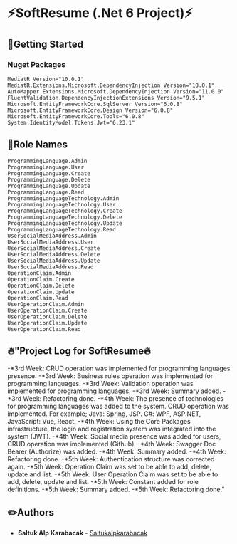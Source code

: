 # :zap:SoftResume (.Net 6 Project):zap:



## :pushpin:Getting Started

### Nuget Packages
```
MediatR Version="10.0.1"
MediatR.Extensions.Microsoft.DependencyInjection Version="10.0.1"
AutoMapper.Extensions.Microsoft.DependencyInjection Version="11.0.0"
FluentValidation.DependencyInjectionExtensions Version="9.5.1"
Microsoft.EntityFrameworkCore.SqlServer Version="6.0.8"
Microsoft.EntityFrameworkCore.Design Version="6.0.8"
Microsoft.EntityFrameworkCore.Tools="6.0.8"
System.IdentityModel.Tokens.Jwt="6.23.1"
```


## :scroll:Role Names
```
ProgrammingLanguage.Admin
ProgrammingLanguage.User
ProgrammingLanguage.Create
ProgrammingLanguage.Delete
ProgrammingLanguage.Update
ProgrammingLanguage.Read
ProgrammingLanguageTechnology.Admin
ProgrammingLanguageTechnology.User
ProgrammingLanguageTechnology.Create
ProgrammingLanguageTechnology.Delete
ProgrammingLanguageTechnology.Update
ProgrammingLanguageTechnology.Read
UserSocialMediaAddress.Admin
UserSocialMediaAddress.User
UserSocialMediaAddress.Create
UserSocialMediaAddress.Delete
UserSocialMediaAddress.Update
UserSocialMediaAddress.Read
OperationClaim.Admin
OperationClaim.Create
OperationClaim.Delete
OperationClaim.Update
OperationClaim.Read
UserOperationClaim.Admin
UserOperationClaim.Create
UserOperationClaim.Delete
UserOperationClaim.Update
UserOperationClaim.Read
```

## :fire:"Project Log for SoftResume:fire:

-*3rd Week: CRUD operation was implemented for programming languages presence.
-*3rd Week: Business rules operation was implemented for programming languages.
-*3rd Week: Validation operation was implemented for programming languages.
-*3rd Week: Summary added.
-*3rd Week: Refactoring done.
-*4th Week: The presence of technologies for programming languages was added to the system. CRUD operation was implemented. For example; Java: Spring, JSP. C#: WPF, ASP.NET, JavaScript: Vue, React.
-*4th Week: Using the Core Packages infrastructure, the login and registration system was integrated into the system (JWT).
-*4th Week: Social media presence was added for users, CRUD operation was implemented (Github).
-*4th Week: Swagger Doc Bearer (Authorize) was added.
-*4th Week: Summary added.
-*4th Week: Refactoring done.
-*5th Week: Authentication structure was corrected again.
-*5th Week: Operation Claim was set to be able to add, delete, update and list.
-*5th Week: User Operation Claim was set to be able to add, delete, update and list.
-*5th Week: Constant added for role definitions.
-*5th Week: Summary added.
-*5th Week: Refactoring done."
  <br>

## :pencil2:Authors
* **Saltuk Alp Karabacak** - [Saltukalpkarabacak](https://github.com/Saltukalpkarabacak)
